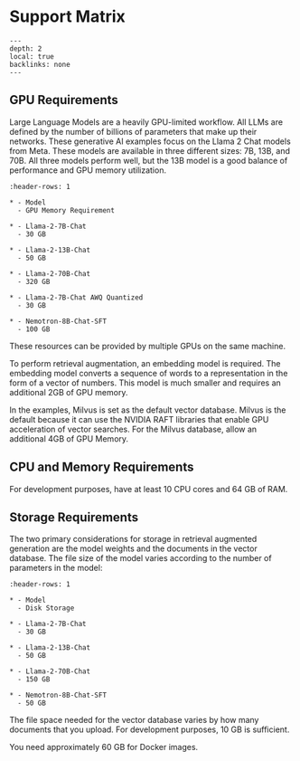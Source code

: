 <!--
  SPDX-FileCopyrightText: Copyright (c) 2023 NVIDIA CORPORATION & AFFILIATES. All rights reserved.
  SPDX-License-Identifier: Apache-2.0

  Licensed under the Apache License, Version 2.0 (the "License");
  you may not use this file except in compliance with the License.
  You may obtain a copy of the License at

  http://www.apache.org/licenses/LICENSE-2.0

  Unless required by applicable law or agreed to in writing, software
  distributed under the License is distributed on an "AS IS" BASIS,
  WITHOUT WARRANTIES OR CONDITIONS OF ANY KIND, either express or implied.
  See the License for the specific language governing permissions and
  limitations under the License.
-->

# Support Matrix

```{contents}
---
depth: 2
local: true
backlinks: none
---
```

## GPU Requirements

Large Language Models are a heavily GPU-limited workflow.
All LLMs are defined by the number of billions of parameters that make up their networks.
These generative AI examples focus on the Llama 2 Chat models from Meta.
These models are available in three different sizes: 7B, 13B, and 70B.
All three models perform well, but the 13B model is a good balance of performance and GPU memory utilization.

```{list-table}
:header-rows: 1

* - Model
  - GPU Memory Requirement

* - Llama-2-7B-Chat
  - 30 GB

* - Llama-2-13B-Chat
  - 50 GB

* - Llama-2-70B-Chat
  - 320 GB

* - Llama-2-7B-Chat AWQ Quantized
  - 30 GB

* - Nemotron-8B-Chat-SFT
  - 100 GB
```

These resources can be provided by multiple GPUs on the same machine.

To perform retrieval augmentation, an embedding model is required.
The embedding model converts a sequence of words to a representation in the form of a vector of numbers.
This model is much smaller and requires an additional 2GB of GPU memory.

In the examples, Milvus is set as the default vector database.
Milvus is the default because it can use the NVIDIA RAFT libraries that enable GPU acceleration of vector searches.
For the Milvus database, allow an additional 4GB of GPU Memory.

## CPU and Memory Requirements

For development purposes, have at least 10 CPU cores and 64 GB of RAM.

## Storage Requirements

The two primary considerations for storage in retrieval augmented generation are the model weights and the documents in the vector database.
The file size of the model varies according to the number of parameters in the model:

```{list-table}
:header-rows: 1

* - Model
  - Disk Storage

* - Llama-2-7B-Chat
  - 30 GB

* - Llama-2-13B-Chat
  - 50 GB

* - Llama-2-70B-Chat
  - 150 GB

* - Nemotron-8B-Chat-SFT
  - 50 GB
```

The file space needed for the vector database varies by how many documents that you upload.
For development purposes, 10 GB is sufficient.

You need approximately 60 GB for Docker images.
